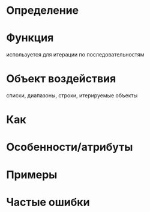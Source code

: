 # Определение

# Функция
используется для итерации по последовательностям
# Объект воздействия
списки, диапазоны, строки, итерируемые объекты

# Как

# Особенности/атрибуты

# Примеры

# Частые ошибки
